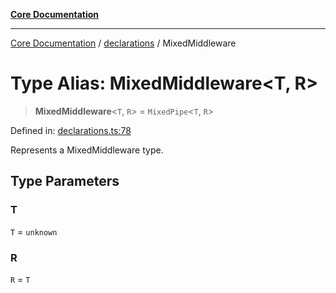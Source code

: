 [**Core Documentation**](../../README.md)

***

[Core Documentation](../../README.md) / [declarations](../README.md) / MixedMiddleware

# Type Alias: MixedMiddleware\<T, R\>

> **MixedMiddleware**\<`T`, `R`\> = `MixedPipe`\<`T`, `R`\>

Defined in: [declarations.ts:78](https://github.com/stonemjs/core/blob/65c9e07f9d264b07f6e4091fcc29046b5ca8ea45/src/declarations.ts#L78)

Represents a MixedMiddleware type.

## Type Parameters

### T

`T` = `unknown`

### R

`R` = `T`

